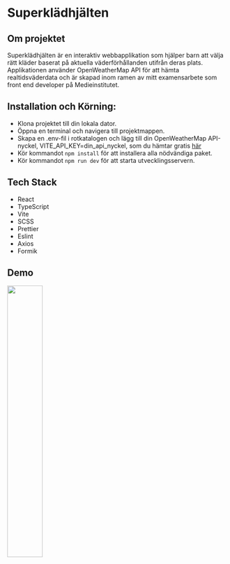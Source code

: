 # Superklädhjälten

## Om projektet

Superklädhjälten är en interaktiv webbapplikation som hjälper barn att välja rätt kläder baserat på aktuella väderförhållanden utifrån deras plats. Applikationen använder OpenWeatherMap API för att hämta realtidsväderdata och är skapad inom ramen av mitt examensarbete som front end developer på Medieinstitutet.


## Installation och Körning:
 
- Klona projektet till din lokala dator.
- Öppna en terminal och navigera till projektmappen.
- Skapa en .env-fil i rotkatalogen och lägg till din OpenWeatherMap API-nyckel, VITE_API_KEY=din_api_nyckel, som du hämtar gratis [här](https://openweathermap.org/api) 
- Kör kommandot <code>npm install</code> för att installera alla nödvändiga paket.
- Kör kommandot <code>npm run dev</code> för att starta utvecklingsservern. 


## Tech Stack

- React
- TypeScript
- Vite
- SCSS
- Prettier
- Eslint
- Axios
- Formik

## Demo
<img src="/public/img/mobile (1).gif" width="40%">


